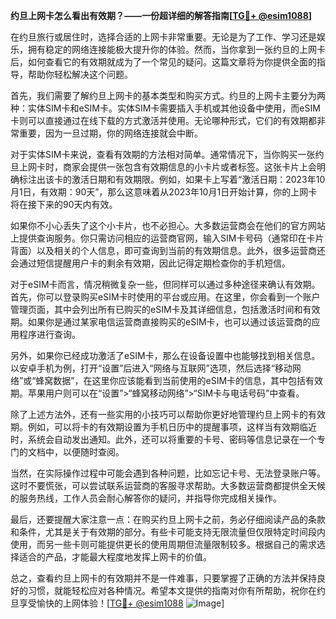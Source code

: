 **约旦上网卡怎么看出有效期？——一份超详细的解答指南[[TG💪+ @esim1088](https://t.me/s/esim1088)]**

在约旦旅行或居住时，选择合适的上网卡非常重要。无论是为了工作、学习还是娱乐，拥有稳定的网络连接能极大提升你的体验。然而，当你拿到一张约旦的上网卡后，如何查看它的有效期就成为了一个常见的疑问。这篇文章将为你提供全面的指导，帮助你轻松解决这个问题。

首先，我们需要了解约旦上网卡的基本类型和购买方式。约旦的上网卡主要分为两种：实体SIM卡和eSIM卡。实体SIM卡需要插入手机或其他设备中使用，而eSIM卡则可以直接通过在线下载的方式激活并使用。无论哪种形式，它们的有效期都非常重要，因为一旦过期，你的网络连接就会中断。

对于实体SIM卡来说，查看有效期的方法相对简单。通常情况下，当你购买一张约旦上网卡时，商家会提供一张包含有效期信息的小卡片或者标签。这张卡片上会明确标注出该卡的激活日期和有效期限。例如，如果卡上写着“激活日期：2023年10月1日，有效期：90天”，那么这意味着从2023年10月1日开始计算，你的上网卡将在接下来的90天内有效。

如果你不小心丢失了这个小卡片，也不必担心。大多数运营商会在他们的官方网站上提供查询服务。你只需访问相应的运营商官网，输入SIM卡号码（通常印在卡片背面）以及相关的个人信息，即可查询到当前的有效期信息。此外，很多运营商还会通过短信提醒用户卡的剩余有效期，因此记得定期检查你的手机短信。

对于eSIM卡而言，情况稍微复杂一些，但同样可以通过多种途径来确认有效期。首先，你可以登录购买eSIM卡时使用的平台或应用。在这里，你会看到一个账户管理页面，其中会列出所有已购买的eSIM卡及其详细信息，包括激活时间和有效期。如果你是通过某家电信运营商直接购买的eSIM卡，也可以通过该运营商的应用程序进行查询。

另外，如果你已经成功激活了eSIM卡，那么在设备设置中也能够找到相关信息。以安卓手机为例，打开“设置”后进入“网络与互联网”选项，然后选择“移动网络”或“蜂窝数据”，在这里你应该能看到当前使用的eSIM卡的信息，其中包括有效期。苹果用户则可以在“设置”>“蜂窝移动网络”>“SIM卡与电话号码”中查看。

除了上述方法外，还有一些实用的小技巧可以帮助你更好地管理约旦上网卡的有效期。例如，可以将卡的有效期设置为手机日历中的提醒事项，这样当有效期临近时，系统会自动发出通知。此外，还可以将重要的卡号、密码等信息记录在一个专门的文档中，以便随时查阅。

当然，在实际操作过程中可能会遇到各种问题，比如忘记卡号、无法登录账户等。这时不要慌张，可以尝试联系运营商的客服寻求帮助。大多数运营商都提供全天候的服务热线，工作人员会耐心解答你的疑问，并指导你完成相关操作。

最后，还要提醒大家注意一点：在购买约旦上网卡之前，务必仔细阅读产品的条款和条件，尤其是关于有效期的部分。有些卡可能支持无限流量但仅限特定时间段内使用，而另一些卡则可能提供更长的使用周期但流量限制较多。根据自己的需求选择适合的产品，才能最大程度地发挥上网卡的价值。

总之，查看约旦上网卡的有效期并不是一件难事，只要掌握了正确的方法并保持良好的习惯，就能轻松应对各种情况。希望本文提供的指南对你有所帮助，祝你在约旦享受愉快的上网体验！[[TG💪+ @esim1088](https://t.me/s/esim1088) ![Image](https://i.postimg.cc/4NQfJmqS/Snipaste-2025-05-13-00-14-12.png)]